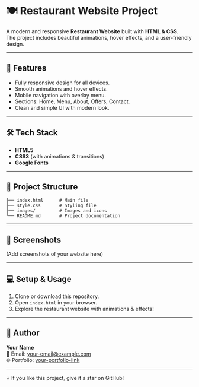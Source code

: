 # 🍽️ Restaurant Website Project

A modern and responsive **Restaurant Website** built with **HTML &
CSS**.\
The project includes beautiful animations, hover effects, and a
user-friendly design.

------------------------------------------------------------------------

## 🚀 Features

-   Fully responsive design for all devices.
-   Smooth animations and hover effects.
-   Mobile navigation with overlay menu.
-   Sections: Home, Menu, About, Offers, Contact.
-   Clean and simple UI with modern look.

------------------------------------------------------------------------

## 🛠️ Tech Stack

-   **HTML5**
-   **CSS3** (with animations & transitions)
-   **Google Fonts**

------------------------------------------------------------------------

## 📂 Project Structure

    ├── index.html      # Main file
    ├── style.css       # Styling file
    ├── images/         # Images and icons
    └── README.md       # Project documentation

------------------------------------------------------------------------

## 📸 Screenshots

(Add screenshots of your website here)

------------------------------------------------------------------------

## 💻 Setup & Usage

1.  Clone or download this repository.
2.  Open `index.html` in your browser.
3.  Explore the restaurant website with animations & effects!

------------------------------------------------------------------------

## 📧 Author

**Your Name**\
📩 Email: your-email@example.com\
🌐 Portfolio: [your-portfolio-link](https://your-portfolio-link.com)

------------------------------------------------------------------------

⭐ If you like this project, give it a star on GitHub!

